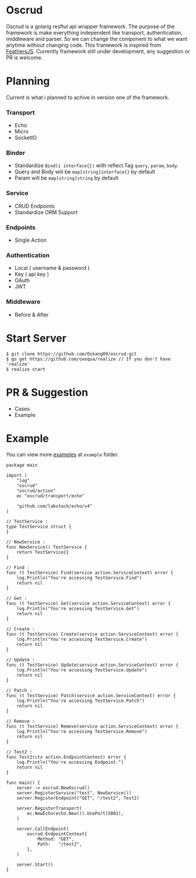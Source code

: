 # Oscrud

Oscrud is a golang resftul api wrapper framework. The purpose of the framework is make everything independent like transport, authentication, middleware and parser. So we can change the component to what we want anytime without changing code. This framework is inspired from [FeathersJS](https://feathersjs.com/). Currently framework still under development, any suggestion or PR is welcome.

# Planning

Current is what i planned to achive in version one of the framework.

### Transport

* Echo
* Micro
* SocketIO

### Binder

* Standardize `Bind(i interface{})` with reflect.Tag `query`, `param`, `body`.
* Query and Body wiil be `map[string]interface{}` by default
* Param will be `map[string]string` by default

### Service

* CRUD Endpoints
* Standardize ORM Support

### Endpoints

* Single Action

### Authentication

* Local ( username & password )
* Key ( api key )
* OAuth
* JWT

### Middleware

* Before & After

# Start Server

```
$ git clone https://github.com/Oskang09/oscrud.git
$ go get https://github.com/oxequa/realize // If you don't have 'realize'
$ realize start
```

# PR & Suggestion 

* Cases
* Example

# Example

You can view more [examples](https://github.com/Oskang09/oscrud/tree/master/example) at `example` folder.

```
package main

import (
	"log"
	"oscrud"
	"oscrud/action"
	ec "oscrud/transport/echo"

	"github.com/labstack/echo/v4"
)

// TestService :
type TestService struct {
}

// NewService :
func NewService() TestService {
	return TestService{}
}

// Find :
func (t TestService) Find(service action.ServiceContext) error {
	log.Println("You're accessing TestService.Find")
	return nil
}

// Get :
func (t TestService) Get(service action.ServiceContext) error {
	log.Println("You're accessing TestService.Get")
	return nil
}

// Create :
func (t TestService) Create(service action.ServiceContext) error {
	log.Println("You're accessing TestService.Create")
	return nil
}

// Update :
func (t TestService) Update(service action.ServiceContext) error {
	log.Println("You're accessing TestService.Update")
	return nil
}

// Patch :
func (t TestService) Patch(service action.ServiceContext) error {
	log.Println("You're accessing TestService.Patch")
	return nil
}

// Remove :
func (t TestService) Remove(service action.ServiceContext) error {
	log.Println("You're accessing TestService.Remove")
	return nil
}

// Test2 :
func Test2(ctx action.EndpointContext) error {
	log.Println("You're accessing Endpoint.")
	return nil
}

func main() {
	server := oscrud.NewOscrud()
	server.RegisterService("test", NewService())
	server.RegisterEndpoint("GET", "/test2", Test2)

	server.RegisterTransport(
		ec.NewEcho(echo.New()).UsePort(5001),
	)

	server.CallEndpoint(
		oscrud.EndpointContext{
			Method: "GET",
			Path:   "/test2",
		},
	)

	server.Start()
}
```
